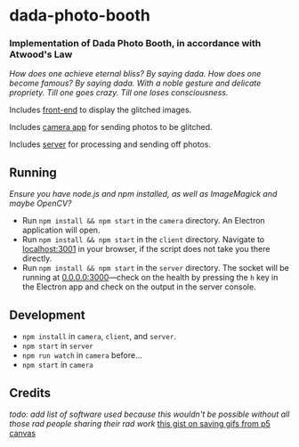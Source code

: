 # dada-photo-booth

### Implementation of Dada Photo Booth, in accordance with Atwood's Law

_How does one achieve eternal bliss? By saying dada. How does one become famous? By saying dada. With a noble gesture and delicate propriety. Till one goes crazy. Till one loses consciousness._

Includes [front-end](./client) to display the glitched images.

Includes [camera app](./camera) for sending photos to be glitched.

Includes [server](./server) for processing and sending off photos.

## Running
_Ensure you have node.js and npm installed, as well as ImageMagick and maybe OpenCV?_

- Run `npm install && npm start` in the `camera` directory. An Electron application will open.
- Run `npm install && npm start` in the `client` directory. Navigate to [localhost:3001](localhost:3001) in your browser, if the script does not take you there directly.
- Run `npm install && npm start` in the `server` directory. The socket will be running at [0.0.0.0:3000](0.0.0.0:3000)&mdash;check on the health by pressing the `h` key in the Electron app and check on the output in the server console.

## Development

- `npm install` in `camera`, `client`, and `server`.
- `npm start` in `server`
- `npm run watch` in `camera` before...
- `npm start` in `camera`

## Credits

_todo: add list of software used because this wouldn't be possible without all those rad people sharing their rad work_
[this gist on saving gifs from p5 canvas](https://gist.github.com/antiboredom/129fd2311dec0046603e)